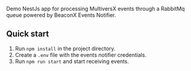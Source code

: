 Demo NestJs app for processing MultiversX events through a RabbitMq queue powered by BeaconX Events Notifier.

## Quick start

1. Run `npm install` in the project directory.
2. Create a `.env` file with the events notifier credentials.
3. Run `npm run start` and start receiving events.
